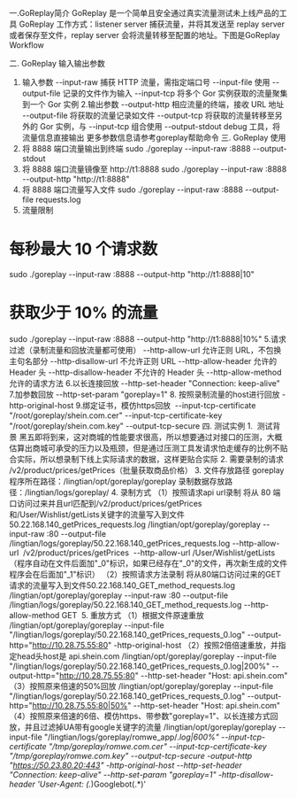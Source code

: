 一.GoReplay简介
GoReplay 是一个简单且安全通过真实流量测试未上线产品的工具
GoReplay 工作方式：listener server 捕获流量，并将其发送至 replay server 或者保存至文件，replay server 会将流量转移至配置的地址。下图是GoReplay Workflow



二. GoReplay 输入输出参数
1. 输入参数
   --input-raw 捕获 HTTP 流量，需指定端口号
   --input-file 使用 --output-file 记录的文件作为输入
   --input-tcp 将多个 Gor 实例获取的流量聚集到一个 Gor 实例
   2.输出参数
   --output-http 相应流量的终端，接收 URL 地址
   --output-file 将获取的流量记录如文件
   --output-tcp 将获取的流量转移至另外的 Gor 实例，与 --input-tcp 组合使用
   --output-stdout debug 工具，将流量信息直接输出
   更多参数信息请参考goreplay帮助命令
   三. GoReplay 使用
1. 将 8888 端口流量输出到终端
   sudo ./goreplay --input-raw :8888 --output-stdout
2. 将 8888 端口流量镜像至 http://t1:8888
   sudo ./goreplay --input-raw :8888 --output-http "http://t1:8888"
3. 将 8888 端口流量写入文件
   sudo ./goreplay --input-raw :8888 --output-file requests.log
4. 流量限制
# 每秒最大 10 个请求数
sudo ./goreplay --input-raw :8888 --output-http "http://t1:8888|10"
# 获取少于 10% 的流量
sudo ./goreplay --input-raw :8888 --output-http "http://t1:8888|10%"
5.请求过滤（录制流量和回放流量都可使用）
--http-allow-url 允许正则 URL，不包换主句名部分
--http-disallow-url 不允许正则 URL
--http-allow-header 允许的 Header 头
--http-disallow-header 不允许的 Header 头
--http-allow-method 允许的请求方法
6.以长连接回放
--http-set-header "Connection: keep-alive"
7.加参数回放
--http-set-param "goreplay=1"
8. 按照录制流量的host进行回放
   -http-original-host
   9.绑定证书，模仿https回放
 --input-tcp-certificate "/root/goreplay/shein.com.cer" --input-tcp-certificate-key "/root/goreplay/shein.com.key" --output-tcp-secure
   四. 测试实例
   1.  测试背景
   黑五即将到来，这对商城的性能要求很高，所以想要通过对接口的压测，大概估算出商城可承受的压力以及瓶颈，但是通过压测工具发请求怕走缓存的比例不贴合实际，所以想录制下线上实际请求的数据，这样更贴合实际
2. 需要录制的请求
   /v2/product/prices/getPrices（批量获取商品价格）
3. 文件存放路径
   goreplay程序所在路径：/lingtian/opt/goreplay/goreplay
   录制数据存放路径：/lingtian/logs/goreplay/
4. 录制方式
   （1）按照请求api url录制
   将从 80 端口访问过来并且url匹配到/v2/product/prices/getPrices和/User/Wishlist/getLists关键字的流量写入到文件50.22.168.140_getPrices_requests.log
   /lingtian/opt/goreplay/goreplay --input-raw :80 --output-file /lingtian/logs/goreplay/50.22.168.140_getPrices_requests.log --http-allow-url  /v2/product/prices/getPrices  --http-allow-url /User/Wishlist/getLists
   （程序自动在文件后面加"_0"标识，如果已经存在"_0"的文件，再次新生成的文件程序会在后面加"_1"标识）
   （2）按照请求方法录制
   将从80端口访问过来的GET请求的流量写入到文件50.22.168.140_GET_method_requests.log
   /lingtian/opt/goreplay/goreplay --input-raw :80 --output-file /lingtian/logs/goreplay/50.22.168.140_GET_method_requests.log --http-allow-method GET 
5. 重放方式
                                                                                                                                                         （1）根据文件原速重放
                                                                                                                                                         /lingtian/opt/goreplay/goreplay --input-file "/lingtian/logs/goreplay/50.22.168.140_getPrices_requests_0.log" --output-http="http://10.28.75.55:80" -http-original-host
                                                                                                                                                         （2）按照2倍倍速重放，并指定head头host是 api.shein.com
                                                                                                                                                         /lingtian/opt/goreplay/goreplay --input-file "/lingtian/logs/goreplay/50.22.168.140_getPrices_requests_0.log|200%" --output-http="http://10.28.75.55:80" --http-set-header "Host: api.shein.com"
                                                                                                                                                         （3）按照原来倍速的50%回放
                                                                                                                                                         /lingtian/opt/goreplay/goreplay --input-file "/lingtian/logs/goreplay/50.22.168.140_getPrices_requests_0.log" --output-http="http://10.28.75.55:80|50%" --http-set-header "Host: api.shein.com"
                                                                                                                                                         （4）按照原来倍速的6倍、模仿https、带参数"goreplay=1"、以长连接方式回放，并且过滤掉UA带有google关键字的流量
                                                                                                                                                         /lingtian/opt/goreplay/goreplay --input-file "/lingtian/logs/goreplay/romwe_app/*.log|600%" --input-tcp-certificate "/tmp/goreplay/romwe.com.cer" --input-tcp-certificate-key "/tmp/goreplay/romwe.com.key" --output-tcp-secure -output-http "https://50.23.80.20:443" -http-original-host --http-set-header "Connection: keep-alive" --http-set-param "goreplay=1" -http-disallow-header 'User-Agent: (.*)Googlebot(.*)'
